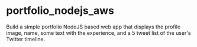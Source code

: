 # portfolio_nodejs_aws
Build a simple portfolio NodeJS based web app that displays the profile image, name, some text with the experience, and a 5 tweet list of the user's Twitter timeline.

